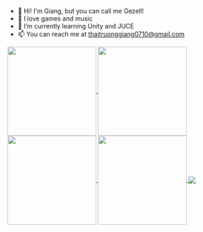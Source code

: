 - 👋 Hi! I'm Giang, but you can call me Gezell!
- 👀 I love games and music
- 🌱 I’m currently learning Unity and JUCE
- 📫 You can reach me at thaitruonggiang0710@gmail.com


<a href="https://github.com/anuraghazra/github-readme-stats#gh-dark-mode-only">
  <img height=200 align="center" src="https://github-readme-stats-delta-two-35.vercel.app/api?username=giangthai-0710&show_icons=true&icon_color=178B76&rank_icon=github&ring_color=178B76&theme=dark#gh-dark-mode-only" />
</a>
<a href="https://github.com/anuraghazra/github-readme-stats#gh-light-mode-only">
  <img height=200 align="center" src="https://github-readme-stats-delta-two-35.vercel.app/api?username=giangthai-0710&hide=issues,contribs&show_icons=true&icon_color=178B76&ring_color=178B766&theme=default#gh-light-mode-only" />
</a>

<a href="https://github.com/anuraghazra/github-readme-stats#gh-dark-mode-only">
  <img height=200 align="center" src="https://github-readme-stats-delta-two-35.vercel.app/api/top-langs/?username=giangthai-0710&layout=compact&theme=dark#gh-dark-mode-only" />
</a>
<a href="https://github.com/anuraghazra/github-readme-stats#gh-light-mode-only">
  <img height=200 align="center" src="https://github-readme-stats-delta-two-35.vercel.app/api/top-langs/?username=giangthai-0710&layout=compact&card_width=320&theme=default#gh-light-mode-only" />
</a>

<a href="https://github.com/anuraghazra/github-readme-stats#gh-dark-mode-only">
  <img align="center" src="https://github-readme-stats-delta-two-35.vercel.app/api/pin/?username=giangthai-0710&repo=gefx-gion&show_owner=true&icon_color=178B76&theme=dark#gh-dark-mode-only" />
</a>



<!---
giangthai-0710/giangthai-0710 is a ✨ special ✨ repository because its `README.md` (this file) appears on your GitHub profile.
You can click the Preview link to take a look at your changes.
--->
